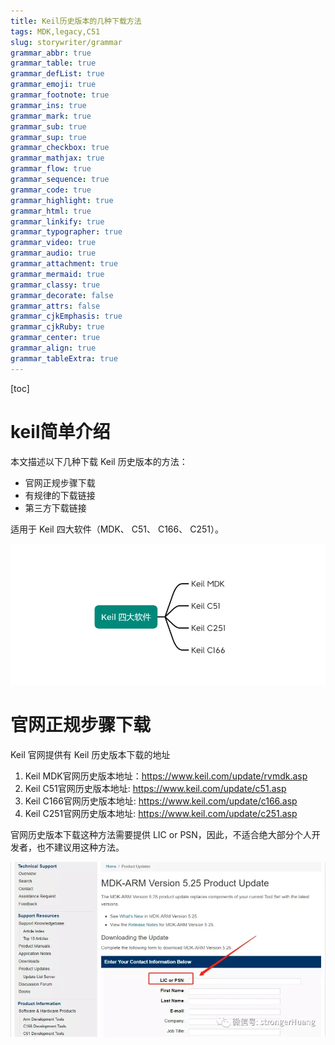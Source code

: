 ```yaml
---
title: Keil历史版本的几种下载方法
tags: MDK,legacy,C51
slug: storywriter/grammar
grammar_abbr: true
grammar_table: true
grammar_defList: true
grammar_emoji: true
grammar_footnote: true
grammar_ins: true
grammar_mark: true
grammar_sub: true
grammar_sup: true
grammar_checkbox: true
grammar_mathjax: true
grammar_flow: true
grammar_sequence: true
grammar_code: true
grammar_highlight: true
grammar_html: true
grammar_linkify: true
grammar_typographer: true
grammar_video: true
grammar_audio: true
grammar_attachment: true
grammar_mermaid: true
grammar_classy: true
grammar_decorate: false
grammar_attrs: false
grammar_cjkEmphasis: true
grammar_cjkRuby: true
grammar_center: true
grammar_align: true
grammar_tableExtra: true
---
```

[toc]
# keil简单介绍
本文描述以下几种下载 Keil 历史版本的方法：
- 官网正规步骤下载
- 有规律的下载链接
- 第三方下载链接

适用于 Keil 四大软件（MDK、 C51、 C166、 C251）。

![keil常用软件](./images/1667230919736.png)

# 官网正规步骤下载
Keil 官网提供有 Keil 历史版本下载的地址
1. Keil MDK官网历史版本地址：https://www.keil.com/update/rvmdk.asp
2. Keil C51官网历史版本地址: https://www.keil.com/update/c51.asp
3. Keil C166官网历史版本地址: https://www.keil.com/update/c166.asp
4. Keil C251官网历史版本地址: https://www.keil.com/update/c251.asp
 
官网历史版本下载这种方法需要提供 LIC or PSN，因此，不适合绝大部分个人开发者，也不建议用这种方法。

![enter description here](./images/1667231088514.png)